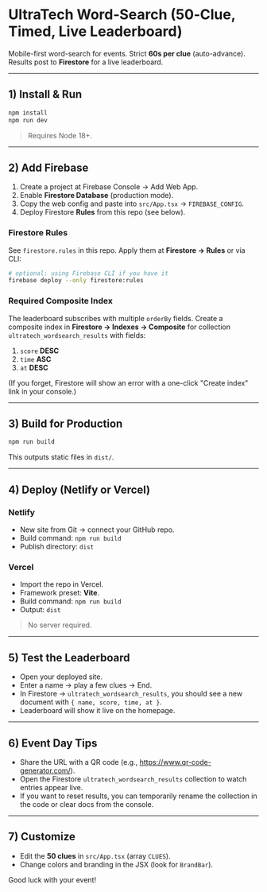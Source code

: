 # UltraTech Word‑Search (50‑Clue, Timed, Live Leaderboard)

Mobile-first word-search for events. Strict **60s per clue** (auto-advance). Results post to **Firestore** for a live leaderboard.

---

## 1) Install & Run

```bash
npm install
npm run dev
```

> Requires Node 18+.

---

## 2) Add Firebase

1. Create a project at Firebase Console → Add Web App.
2. Enable **Firestore Database** (production mode).
3. Copy the web config and paste into `src/App.tsx` → `FIREBASE_CONFIG`.
4. Deploy Firestore **Rules** from this repo (see below).

### Firestore Rules
See `firestore.rules` in this repo. Apply them at **Firestore → Rules** or via CLI:

```bash
# optional: using Firebase CLI if you have it
firebase deploy --only firestore:rules
```

### Required Composite Index
The leaderboard subscribes with multiple `orderBy` fields.
Create a composite index in **Firestore → Indexes → Composite** for collection
`ultratech_wordsearch_results` with fields:

1. `score` **DESC**
2. `time` **ASC**
3. `at` **DESC**

(If you forget, Firestore will show an error with a one-click "Create index" link in your console.)

---

## 3) Build for Production

```bash
npm run build
```

This outputs static files in `dist/`.

---

## 4) Deploy (Netlify or Vercel)

### Netlify
- New site from Git → connect your GitHub repo.
- Build command: `npm run build`
- Publish directory: `dist`

### Vercel
- Import the repo in Vercel.
- Framework preset: **Vite**.
- Build command: `npm run build`
- Output: `dist`

> No server required.

---

## 5) Test the Leaderboard
- Open your deployed site.
- Enter a name → play a few clues → End.
- In Firestore → `ultratech_wordsearch_results`, you should see a new document with `{ name, score, time, at }`.
- Leaderboard will show it live on the homepage.

---

## 6) Event Day Tips
- Share the URL with a QR code (e.g., https://www.qr-code-generator.com/).
- Open the Firestore `ultratech_wordsearch_results` collection to watch entries appear live.
- If you want to reset results, you can temporarily rename the collection in the code or clear docs from the console.

---

## 7) Customize
- Edit the **50 clues** in `src/App.tsx` (array `CLUES`).
- Change colors and branding in the JSX (look for `BrandBar`).

Good luck with your event!